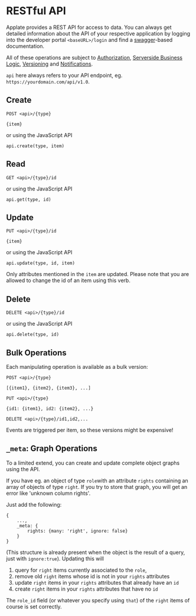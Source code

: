 # RESTful API

Applate provides a REST API for access to data. 
You can always get detailed information about the 
API of your respective application by logging into 
the developer portal 
````<baseURL>/login```` and find a 
[swagger](https://swagger.io/ "swagger")-based 
documentation. 

All of these operations are subject to 
[Authorization](Users.md),
[Serverside Business Logic](BusinessLogic.md),
[Versioning](Versioning.md) and
[Notifications](Notifications.md).

``api`` here always refers to your API endpoint, eg. 
`https://yourdomain.com/api/v1.0`.
 

## Create

````
POST <api>/{type}

{item}
````
or using the JavaScript API
````
api.create(type, item)
````

## Read

````
GET <api>/{type}/id
````
or using the JavaScript API
````
api.get(type, id)
````

## Update

````
PUT <api>/{type}/id

{item}
````
or using the JavaScript API
````
api.update(type, id, item)
````

Only attributes mentioned in the `item` are updated.
Please note that you are allowed to change the id 
of an item using this verb. 


## Delete

````
DELETE <api>/{type}/id
````
or using the JavaScript API
````
api.delete(type, id)
````

## Bulk Operations

Each manipulating operation is available as a bulk version:

````
POST <api>/{type}

[{item1}, {item2}, {item3}, ...]
````

````
PUT <api>/{type}

{id1: {item1}, id2: {item2}, ...}
````

````
DELETE <api>/{type}/id1,id2,...
````

Events are triggered per item, so these versions might be expensive!

## `_meta`: Graph Operations

To a limited extend, you can create and update complete object graphs using the API.

If you have eg. an object of type `role`with an attribute `rights` containing an array of objects of type `right`. If you try to store that graph, you will get an error like 'unknown column rights'.

Just add the following:

````
{
    ...,
    _meta: {
        rights: {many: 'right', ignore: false}
    }
}
````

(This structure is already present when the object is the result of a query, just with `ignore:true`).
Updating this will

  1. query for `right` items currently associated to the `role`,
  1. remove old `right` items whose id is not in your `rights` attributes
  1. update `right` items in your `rights` attributes that already have an `id`
  1. create `right` items in your `rights` attributes that have no `id`

The `role_id` field (or whatever you specify using `that`) of the `right` items of course is set correctly.